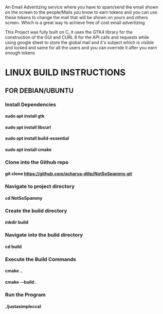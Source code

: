 An Email Advertizing service where you have to spam/send the email shown on the screen to the
people/Mails you know to earn tokens and you can use these tokens to change the mail that will
be shown on yours and others screen. Which is a great way to achieve free of cost email advertizing

This Project was fully built on C, it uses the GTK4 library for the construction of the GUI and
CURL 8 for the API calls and requests while using google sheet to store the global mail and it's subject
which is visible and locked and same for all the users and you can override it after you earn enough tokens


# LINUX BUILD INSTRUCTIONS

## FOR DEBIAN/UBUNTU

### Install Dependencies
#### sudo apt install gtk
#### sudo apt install libcurl
#### sudo apt install build-essential
#### sudo apt install cmake

### Clone into the Github repo
#### git clone https://github.com/acharya-dilip/NotSoSpammy.git

### Navigate to project directory
#### cd NotSoSpammy

### Create the build directory
#### mkdir build

### Navigate into the build directory
#### cd build

### Execute the Build Commands

#### cmake ..
#### cmake --build .

### Run the Program
#### ./justasimpleccal


